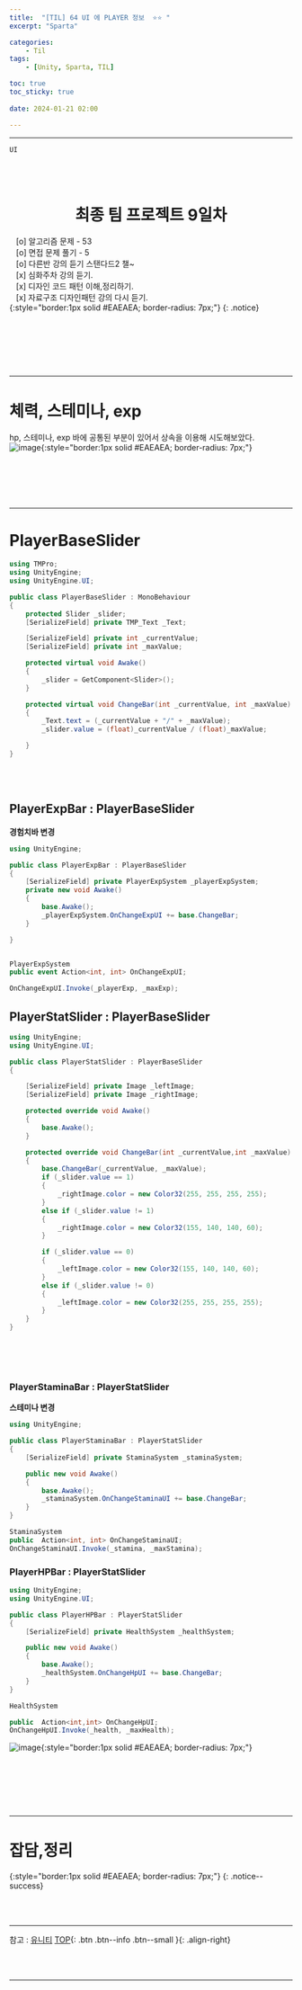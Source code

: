 ```yaml
---
title:  "[TIL] 64 UI 에 PLAYER 정보  ⭐⭐ "
excerpt: "Sparta"

categories:
    - Til
tags:
    - [Unity, Sparta, TIL]

toc: true
toc_sticky: true
 
date: 2024-01-21 02:00

---
```

- - -

`UI`

<BR><BR>

<center><H1>  최종 팀 프로젝트 9일차  </H1></center>

&nbsp;&nbsp; [o] 알고리즘 문제  - 53  
&nbsp;&nbsp; [o] 면접 문제 풀기 - 5     
&nbsp;&nbsp; [o] 다른반 강의 듣기 스탠다드2 챌~   
&nbsp;&nbsp; [x] 심화주차 강의 듣기.  
&nbsp;&nbsp; [x] 디자인 코드 패턴 이해,정리하기.   
&nbsp;&nbsp; [x] 자료구조 디자인패턴 강의 다시 듣기.  
{:style="border:1px solid #EAEAEA; border-radius: 7px;"}
{: .notice}  

<br><br><br><br><br>
- - - 

# 체력, 스테미나, exp
hp, 스테미나, exp 바에 공통된 부분이 있어서 상속을 이용해 시도해보았다.  
![image](https://github.com/levell1/levell1.github.io/assets/96651722/a4816902-8a05-49d7-9663-d5325b0e45ab){:style="border:1px solid #EAEAEA; border-radius: 7px;"}   
<br><br><br><br><br>
- - - 

# PlayerBaseSlider

<div class="notice--primary" markdown="1"> 

```c# 
using TMPro;
using UnityEngine;
using UnityEngine.UI;

public class PlayerBaseSlider : MonoBehaviour
{
    protected Slider _slider;
    [SerializeField] private TMP_Text _Text;

    [SerializeField] private int _currentValue;
    [SerializeField] private int _maxValue;

    protected virtual void Awake()
    {
        _slider = GetComponent<Slider>();
    }

    protected virtual void ChangeBar(int _currentValue, int _maxValue)
    {
        _Text.text = (_currentValue + "/" + _maxValue);
        _slider.value = (float)_currentValue / (float)_maxValue;

    }
}

```
</div>

<br><br>

## PlayerExpBar : PlayerBaseSlider
**경험치바 변경**  
<div class="notice--primary" markdown="1"> 

```c# 
using UnityEngine;

public class PlayerExpBar : PlayerBaseSlider
{ 
    [SerializeField] private PlayerExpSystem _playerExpSystem;
    private new void Awake()
    {
        base.Awake();
        _playerExpSystem.OnChangeExpUI += base.ChangeBar;
    }

}


PlayerExpSystem
public event Action<int, int> OnChangeExpUI;

OnChangeExpUI.Invoke(_playerExp, _maxExp);

```
</div>

## PlayerStatSlider : PlayerBaseSlider

<div class="notice--primary" markdown="1"> 

```c# 
using UnityEngine;
using UnityEngine.UI;

public class PlayerStatSlider : PlayerBaseSlider
{

    [SerializeField] private Image _leftImage;
    [SerializeField] private Image _rightImage;

    protected override void Awake()
    {
        base.Awake();
    }

    protected override void ChangeBar(int _currentValue,int _maxValue)
    {
        base.ChangeBar(_currentValue, _maxValue);
        if (_slider.value == 1)
        {
            _rightImage.color = new Color32(255, 255, 255, 255);
        }
        else if (_slider.value != 1)
        {
            _rightImage.color = new Color32(155, 140, 140, 60);
        }

        if (_slider.value == 0)
        {
            _leftImage.color = new Color32(155, 140, 140, 60);
        }
        else if (_slider.value != 0)
        {
            _leftImage.color = new Color32(255, 255, 255, 255);
        }
    }
}
```
</div>


<br><br><br>

### PlayerStaminaBar : PlayerStatSlider
**스테미나 변경**  

<div class="notice--primary" markdown="1"> 

```c# 
using UnityEngine;

public class PlayerStaminaBar : PlayerStatSlider
{
    [SerializeField] private StaminaSystem _staminaSystem;

    public new void Awake()
    {
        base.Awake();
        _staminaSystem.OnChangeStaminaUI += base.ChangeBar;
    }
}

StaminaSystem
public  Action<int, int> OnChangeStaminaUI;
OnChangeStaminaUI.Invoke(_stamina, _maxStamina);
```
</div>

### PlayerHPBar : PlayerStatSlider

<div class="notice--primary" markdown="1"> 

```c# 
using UnityEngine;
using UnityEngine.UI;

public class PlayerHPBar : PlayerStatSlider
{
    [SerializeField] private HealthSystem _healthSystem;

    public new void Awake()
    {
        base.Awake();
        _healthSystem.OnChangeHpUI += base.ChangeBar;
    }
}

HealthSystem

public  Action<int,int> OnChangeHpUI;
OnChangeHpUI.Invoke(_health, _maxHealth);

```
</div>

![image](https://github.com/levell1/levell1.github.io/assets/96651722/be460435-2061-4ae4-ab70-8545756f8935){:style="border:1px solid #EAEAEA; border-radius: 7px;"}  

<br><br><br><br><br>
- - - 

# 잡담,정리
{:style="border:1px solid #EAEAEA; border-radius: 7px;"}
{: .notice--success}  

<br><br>
- - -

참고 : [유니티](https://docs.unity3d.com/kr/)
[TOP](#){: .btn .btn--info .btn--small }{: .align-right}


<br><br>
- - -
